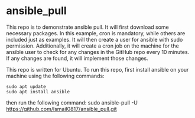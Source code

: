 # ansible_pull

This repo is to demonstrate ansible pull. It will first download some necessary packages. In this example, cron is mandatory, while others are included just as examples. It will then create a user for ansible with sudo permission. Additionally, it will create a cron job on the machine for the ansible user to check for any changes in the GitHub repo every 10 minutes. If any changes are found, it will implement those changes.

This repo is written for Ubuntu. To run this repo, first install ansible on your machine using the following commands:
```console
sudo apt update
sudo apt install ansible
```

then run the following command:
sudo ansible-pull -U https://github.com/Ismail0817/ansible_pull.git

